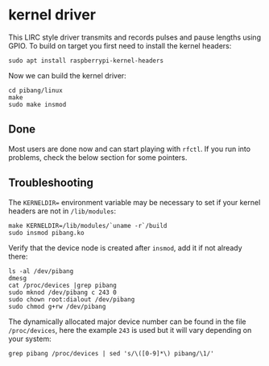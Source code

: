 kernel driver
=============

This LIRC style driver transmits and records pulses and pause lengths
using GPIO.  To build on target you first need to install the kernel
headers:

    sudo apt install raspberrypi-kernel-headers

Now we can build the kernel driver:

    cd pibang/linux
    make
	sudo make insmod


Done
----

Most users are done now and can start playing with `rfctl`.  If you run
into problems, check the below section for some pointers.


Troubleshooting
---------------

The `KERNELDIR=` environment variable may be necessary to set if your
kernel headers are not in `/lib/modules`:

    make KERNELDIR=/lib/modules/`uname -r`/build
    sudo insmod pibang.ko

Verify that the device node is created after `insmod`, add it if not
already there:

    ls -al /dev/pibang
    dmesg
    cat /proc/devices |grep pibang
    sudo mknod /dev/pibang c 243 0
    sudo chown root:dialout /dev/pibang
    sudo chmod g+rw /dev/pibang

The dynamically allocated major device number can be found in the file
`/proc/devices`, here the example `243` is used but it will vary
depending on your system:

    grep pibang /proc/devices | sed 's/\([0-9]*\) pibang/\1/'

